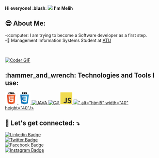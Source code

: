  <abc>
  <strong>Hi everyone! :blush:</strong>  <img src="https://user-images.githubusercontent.com/42378118/110234147-e3259600-7f4e-11eb-95be-0c4047144dea.gif" width="30">
  <strong>I'm Melih</strong> 
 <h2 align="left"> 😎  About Me:</h2> 
-:computer: I am trying to become a Software developer as a first step. <br>
 -🎒 Management Information Systems Student at  <a href="https://www.atu.edu.tr/#!/" target="_blank"> ATU  </a>
 

  <br> <br> <a href="https://giphy.com/" target="_blank" ><img src="https://media.giphy.com/media/NHvv0Bo3oGq1eTBDd1/giphy.gif" target="_blank" alt="Coder GIF" width="400"></a>
 </abc>
 
  
  <h2 align="left">:hammer_and_wrench: Technologies and Tools I use:</h2>
<p align="left">
      <a href="https://www.w3schools.com/html/" target="_blank"> <img src="https://raw.githubusercontent.com/devicons/devicon/master/icons/html5/html5-original-wordmark.svg" alt="html5" width="40" height="40"/> </a>
    <a href="https://www.w3schools.com/css/default.asp" target="_blank"> <img src="https://raw.githubusercontent.com/devicons/devicon/master/icons/css3/css3-original-wordmark.svg" alt="css3" width="40" height="40"/> </a>
    <a href="https://www.w3schools.com/java/default.asp" target="_blank"> <img src="https://icons.iconarchive.com/icons/dakirby309/simply-styled/256/Java-icon.png" alt="JAVA" width="40" height="40"/> </a>
    <a href="https://www.w3schools.com/cs/default.asp" target="_blank"> <img src="https://camo.githubusercontent.com/8d56e87edf99e89bfc457cd62462e0b7aae19e6b197b1df5c542d474d8d76f81/68747470733a2f2f646576656c6f7065722e6665646f726170726f6a6563742e6f72672f7374617469632f6c6f676f2f6373686172702e706e67" alt="C#" width="40" height="40"/> </a>
      <a href="https://developer.mozilla.org/en-US/docs/Web/JavaScript" target="_blank"> <img src="https://raw.githubusercontent.com/devicons/devicon/master/icons/javascript/javascript-original.svg" alt="javascript" width="40" height="40"/> </a>
       <a href="https://www.w3schools.com/python/" target="_blank"> <img src="<img src="https://img.icons8.com/color/48/000000/python--v2.png"/>" alt="html5" width="40" height="40"/> </a>
 <h2 align="left">💙 Let's get connected: ⤵️</h2>
<h>

[![Linkedin Badge](https://img.shields.io/badge/-melihmerall-blue?style=flat-square&logo=Linkedin&logoColor=white&link=https://www.linkedin.com/in/melihmerall/)](https://www.linkedin.com/in/melihmerall/) <br> [![Twitter Badge](https://img.shields.io/badge/-@melihmerall-1ca0f1?style=flat-square&labelColor=1ca0f1&logo=twitter&logoColor=white&link=https://twitter.com/melihmerall)](https://twitter.com/melihmerall) <br>  [![Facebook Badge](https://img.shields.io/badge/-@melihmeralll-3b5998?style=flat-square&labelColor=3b5998&logo=facebook&logoColor=white&link=https://www.facebook.com/melihmeralll/)](https://www.facebook.com/melihmeralll/) <br>  [![Instagram Badge](https://img.shields.io/badge/-@melihmerall-D7008A?style=flat-square&labelColor=D7008A&logo=Instagram&logoColor=white&link=https://www.instagram.com/melih.merall/)](https://www.instagram.com/melih.merall/)

  

